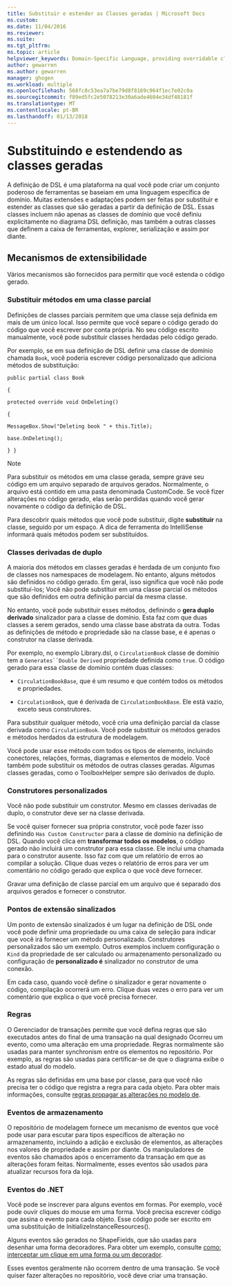 ```yaml
---
title: Substituir e estender as Classes geradas | Microsoft Docs
ms.custom: 
ms.date: 11/04/2016
ms.reviewer: 
ms.suite: 
ms.tgt_pltfrm: 
ms.topic: article
helpviewer_keywords: Domain-Specific Language, providing overridable classes
author: gewarren
ms.author: gewarren
manager: ghogen
ms.workload: multiple
ms.openlocfilehash: 568fc8c53ea7a7be79d8f8169c964f1ec7e02c0a
ms.sourcegitcommit: f89ed5fc2e5078213e30a6ade4604e34df48181f
ms.translationtype: MT
ms.contentlocale: pt-BR
ms.lasthandoff: 01/13/2018
---
```

# <a name="overriding-and-extending-the-generated-classes"></a>Substituindo e estendendo as classes geradas
A definição de DSL é uma plataforma na qual você pode criar um conjunto poderoso de ferramentas se baseiam em uma linguagem específica de domínio. Muitas extensões e adaptações podem ser feitas por substituir e estender as classes que são geradas a partir da definição de DSL. Essas classes incluem não apenas as classes de domínio que você definiu explicitamente no diagrama DSL definição, mas também a outras classes que definem a caixa de ferramentas, explorer, serialização e assim por diante.  
  
## <a name="extensibility-mechanisms"></a>Mecanismos de extensibilidade  
 Vários mecanismos são fornecidos para permitir que você estenda o código gerado.  
  
### <a name="overriding-methods-in-a-partial-class"></a>Substituir métodos em uma classe parcial  
 Definições de classes parciais permitem que uma classe seja definida em mais de um único local. Isso permite que você separe o código gerado do código que você escrever por conta própria. No seu código escrito manualmente, você pode substituir classes herdadas pelo código gerado.  
  
 Por exemplo, se em sua definição de DSL definir uma classe de domínio chamada `Book`, você poderia escrever código personalizado que adiciona métodos de substituição:  
  
 `public partial class Book`  
  
 `{`  
  
 `protected override void OnDeleting()`  
  
 `{`  
  
 `MessageBox.Show("Deleting book " + this.Title);`  
  
 `base.OnDeleting();`  
  
 `} }`  
  
> [!NOTE]
>  Para substituir os métodos em uma classe gerada, sempre grave seu código em um arquivo separado de arquivos gerados. Normalmente, o arquivo está contido em uma pasta denominada CustomCode. Se você fizer alterações no código gerado, elas serão perdidas quando você gerar novamente o código da definição de DSL.  
  
 Para descobrir quais métodos que você pode substituir, digite **substituir** na classe, seguido por um espaço. A dica de ferramenta do IntelliSense informará quais métodos podem ser substituídos.  
  
### <a name="double-derived-classes"></a>Classes derivadas de duplo  
 A maioria dos métodos em classes geradas é herdada de um conjunto fixo de classes nos namespaces de modelagem. No entanto, alguns métodos são definidos no código gerado. Em geral, isso significa que você não pode substituí-los; Você não pode substituir em uma classe parcial os métodos que são definidos em outra definição parcial da mesma classe.  
  
 No entanto, você pode substituir esses métodos, definindo o **gera duplo derivado** sinalizador para a classe de domínio. Esta faz com que duas classes a serem gerados, sendo uma classe base abstrata da outra. Todas as definições de método e propriedade são na classe base, e é apenas o construtor na classe derivada.  
  
 Por exemplo, no exemplo Library.dsl, o `CirculationBook` classe de domínio tem a `Generates``Double Derived` propriedade definida como `true`. O código gerado para essa classe de domínio contém duas classes:  
  
-   `CirculationBookBase`, que é um resumo e que contém todos os métodos e propriedades.  
  
-   `CirculationBook`, que é derivada de `CirculationBookBase`. Ele está vazio, exceto seus construtores.  
  
 Para substituir qualquer método, você cria uma definição parcial da classe derivada como `CirculationBook`. Você pode substituir os métodos gerados e métodos herdados da estrutura de modelagem.  
  
 Você pode usar esse método com todos os tipos de elemento, incluindo conectores, relações, formas, diagramas e elementos de modelo. Você também pode substituir os métodos de outras classes geradas. Algumas classes geradas, como o ToolboxHelper sempre são derivados de duplo.  
  
### <a name="custom-constructors"></a>Construtores personalizados  
 Você não pode substituir um construtor. Mesmo em classes derivadas de duplo, o construtor deve ser na classe derivada.  
  
 Se você quiser fornecer sua própria construtor, você pode fazer isso definindo `Has Custom Constructor` para a classe de domínio na definição de DSL. Quando você clica em **transformar todos os modelos**, o código gerado não incluirá um construtor para essa classe. Ele inclui uma chamada para o construtor ausente. Isso faz com que um relatório de erros ao compilar a solução. Clique duas vezes o relatório de erros para ver um comentário no código gerado que explica o que você deve fornecer.  
  
 Gravar uma definição de classe parcial em um arquivo que é separado dos arquivos gerados e fornecer o construtor.  
  
### <a name="flagged-extension-points"></a>Pontos de extensão sinalizados  
 Um ponto de extensão sinalizados é um lugar na definição de DSL onde você pode definir uma propriedade ou uma caixa de seleção para indicar que você irá fornecer um método personalizado. Construtores personalizados são um exemplo. Outros exemplos incluem configuração o `Kind` da propriedade de ser calculado ou armazenamento personalizado ou configuração de **personalizado é** sinalizador no construtor de uma conexão.  
  
 Em cada caso, quando você define o sinalizador e gerar novamente o código, compilação ocorrerá um erro. Clique duas vezes o erro para ver um comentário que explica o que você precisa fornecer.  
  
### <a name="rules"></a>Regras  
 O Gerenciador de transações permite que você defina regras que são executados antes do final de uma transação na qual designado Ocorreu um evento, como uma alteração em uma propriedade. Regras normalmente são usadas para manter synchronism entre os elementos no repositório. Por exemplo, as regras são usadas para certificar-se de que o diagrama exibe o estado atual do modelo.  
  
 As regras são definidas em uma base por classe, para que você não precisa ter o código que registra a regra para cada objeto. Para obter mais informações, consulte [regras propagar as alterações no modelo de](../modeling/rules-propagate-changes-within-the-model.md).  
  
### <a name="store-events"></a>Eventos de armazenamento  
 O repositório de modelagem fornece um mecanismo de eventos que você pode usar para escutar para tipos específicos de alteração no armazenamento, incluindo a adição e exclusão de elementos, as alterações nos valores de propriedade e assim por diante. Os manipuladores de eventos são chamados após o encerramento da transação em que as alterações foram feitas. Normalmente, esses eventos são usados para atualizar recursos fora da loja.  
  
### <a name="net-events"></a>Eventos do .NET  
 Você pode se inscrever para alguns eventos em formas. Por exemplo, você pode ouvir cliques do mouse em uma forma. Você precisa escrever código que assina o evento para cada objeto. Esse código pode ser escrito em uma substituição de InitializeInstanceResources().  
  
 Alguns eventos são gerados no ShapeFields, que são usadas para desenhar uma forma decoradores. Para obter um exemplo, consulte [como: interceptar um clique em uma forma ou um decorador](../modeling/how-to-intercept-a-click-on-a-shape-or-decorator.md).  
  
 Esses eventos geralmente não ocorrem dentro de uma transação. Se você quiser fazer alterações no repositório, você deve criar uma transação.